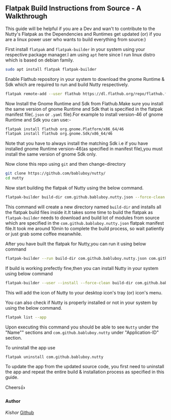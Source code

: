 ## Flatpak Build Instructions from Source - A Walkthrough
This guide will be helpful if you are a Dev and wan't to contribute to the Nutty's Flatpak as the Dependencies and Runtimes get updated (or) if you are a linux power user who wants to build everything from source:)

First install `flatpak` and `flatpak-builder` in your system using your respective package manager.I am using `apt` here since I run linux distro which is based on debian family.
```bash
sudo apt install flatpak flatpak-builder
```

Enable Flathub repository in your system to download the gnome Runtime & Sdk which are required to run and build Nutty respectively.
```bash
flatpak remote-add --user flathub https://dl.flathub.org/repo/flathub.flatpakrepo
```

Now Install the Gnome Runtime and Sdk from Flathub.Make sure you install the same version of gnome Runtime and Sdk that is specified in the flatpak manifest file(`.json` or `.yaml` file).For example to install version-46 of gnome Runtime and Sdk you can use:-
```bash
flatpak install flathub org.gnome.Platform/x86_64/46
flatpak install flathub org.gnome.Sdk/x86_64/46
```
Note that you have to always install the matching Sdk i.e if you have installed gnome Runtime version-46(as specified in manifest file),you must install the same version of gnome Sdk only.

Now clone this repo using `git` and then change-directory
```bash
git clone https://github.com/babluboy/nutty/
cd nutty
```

Now start building the flatpak of Nutty using the below command.
```bash
flatpak-builder build-dir com.github.babluboy.nutty.json --force-clean
```
This command will create a new directory named `build-dir` and installs all the flatpak build files inside it.It takes some time to build the flatpak as `flatpak-builder` needs to download and build lot of modules from source which are specified in the `com.github.babluboy.nutty.json` flatpak manifest file.It took me around 10min to complete the build process, so wait patiently or just grab some coffee meanwhile.

After you have built the flatpak for Nutty,you can run it using below command
```bash
flatpak-builder --run build-dir com.github.babluboy.nutty.json com.github.babluboy.nutty
```

If build is working prefectly fine,then you can install Nutty in your system using below command
```bash
flatpak-builder --user --install --force-clean build-dir com.github.babluboy.nutty.json
```
This will add the icon of Nutty to your desktop icon's tray (or) icon's menu.

You can also check if Nutty is properly installed or not in your system by using the below command.
```bash
flatpak list --app
```
Upon executing this command you should be able to see `Nutty` under the "Name"" sections and `com.github.babluboy.nutty` under "Application-ID" section.

To uninstall the app use
```bash
flatpak uninstall com.github.babluboy.nutty
```

To update the app from the updated source code, you first need to uninstall the app and repeat the entire build & installation process as specified in this guide.

Cheers👍

#### Author
*Kishor* [Github](https://github.com/root-reborn)










